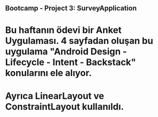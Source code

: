 ## Bootcamp - Project 3: SurveyApplication
# Bu haftanın ödevi bir Anket Uygulaması. 4 sayfadan oluşan bu uygulama "Android Design - Lifecycle - Intent - Backstack" konularını ele alıyor.
# Ayrıca LinearLayout ve ConstraintLayout kullanıldı.
